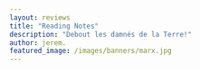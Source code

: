 ```yaml
---
layout: reviews
title: "Reading Notes"
description: "Debout les damnés de la Terre!" 
author: jerem.
featured_image: /images/banners/marx.jpg
---
```

